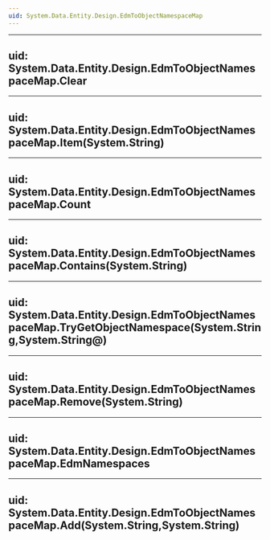 ```yaml
---
uid: System.Data.Entity.Design.EdmToObjectNamespaceMap
---
```


---
uid: System.Data.Entity.Design.EdmToObjectNamespaceMap.Clear
---

---
uid: System.Data.Entity.Design.EdmToObjectNamespaceMap.Item(System.String)
---

---
uid: System.Data.Entity.Design.EdmToObjectNamespaceMap.Count
---

---
uid: System.Data.Entity.Design.EdmToObjectNamespaceMap.Contains(System.String)
---

---
uid: System.Data.Entity.Design.EdmToObjectNamespaceMap.TryGetObjectNamespace(System.String,System.String@)
---

---
uid: System.Data.Entity.Design.EdmToObjectNamespaceMap.Remove(System.String)
---

---
uid: System.Data.Entity.Design.EdmToObjectNamespaceMap.EdmNamespaces
---

---
uid: System.Data.Entity.Design.EdmToObjectNamespaceMap.Add(System.String,System.String)
---
